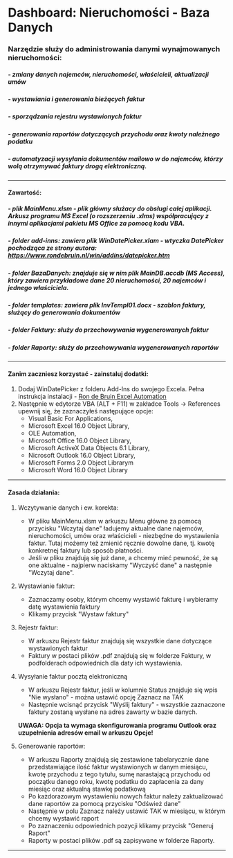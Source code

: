 # **Dashboard: Nieruchomości - Baza Danych**

### Narzędzie służy do administrowania danymi wynajmowanych nieruchomości: 
   ##### - zmiany danych najemców, nieruchomości, właścicieli, aktualizacji umów
   ##### - wystawiania i generowania bieżących faktur
   ##### - sporządzania rejestru wystawionych faktur
   ##### - generowania raportów dotyczących przychodu oraz kwoty należnego podatku
   ##### - automatyzacji wysyłania dokumentów mailowo w do najemców, którzy wolą otrzymywać faktury drogą elektroniczną.
___
#### Zawartość:  
   ##### - plik MainMenu.xlsm - plik główny służacy do obsługi całej aplikacji. Arkusz programu MS Excel (o rozszerzeniu .xlms) współpracujący z innymi aplikacjami pakietu MS Office za pomocą kodu VBA.
    
##### - folder add-inns: zawiera plik WinDatePicker.xlam - wtyczka DatePicker pochodząca ze strony autora: https://www.rondebruin.nl/win/addins/datepicker.htm

##### - folder BazaDanych: znajduje się w nim plik MainDB.accdb (MS Access), który zawiera przykładowe dane 20 nieruchomości, 20 najemców i jednego właściciela.
##### - folder templates: zawiera plik InvTempl01.docx - szablon faktury, służący do generowania dokumentów
##### - folder Faktury: służy do przechowywania wygenerowanych faktur
##### - folder Raporty: służy do przechowywania wygenerowanych raportów
___
#### Zanim zaczniesz korzystać - zainstaluj dodatki:
1) Dodaj WinDatePicker z folderu Add-Ins do swojego Excela. Pełna instrukcja instalacji - 
[Ron de Bruin Excel Automation](https://www.rondebruin.nl/win/addins/datepicker.htm)
2) Następnie w edytorze VBA (ALT + F11) w zakładce Tools -> References upewnij się, że zaznaczyłeś następujące opcje:
    - Visual Basic For Applications,
    - Microsoft Excel 16.0 Object Library,
    - OLE Automation,
    - Microsoft Office 16.0 Object Library,
    - Microsoft ActiveX Data Objects 6.1 Library,
    - Nicrosoft Outlook 16.0 Object Library,
    - Microsoft Forms 2.0 Object Librarym
    - Microsoft Word 16.0 Object Library
___
#### Zasada działania:
1) Wczytywanie danych i ew. korekta:
    - W pliku MainMenu.xlsm w arkuszu Menu główne za pomocą przycisku "Wczytaj dane" ładujemy aktualne dane najemców, nieruchomości, umów oraz właścicieli - niezbędne do wystawienia faktur. Tutaj możemy też zmienić ręcznie dowolne dane, tj. kwotę konkretnej faktury lub sposób płatności.
     - Jeśli w pliku znajdują się już dane, a chcemy mieć pewność, że są one aktualne - najpierw naciskamy "Wyczyść dane" a następnie "Wczytaj dane".
2) Wystawianie faktur:
    - Zaznaczamy osoby, którym chcemy wystawić fakturę i wybieramy datę wystawienia faktury
    - Klikamy przycisk "Wystaw faktury"
3) Rejestr faktur:
    - W arkuszu Rejestr faktur znajdują się wszystkie dane dotyczące wystawionych faktur
    - Faktury w postaci plików .pdf znajdują się w folderze Faktury, w podfolderach odpowiednich dla daty ich wystawienia.
4) Wysyłanie faktur pocztą elektroniczną
    - W arkuszu Rejestr faktur, jeśli w kolumnie Status znajduje się wpis  "Nie wysłano" - można ustawić opcję Zaznacz na TAK
    - Następnie wcisnąć przycisk "Wyślij faktury" - wszystkie zaznaczone faktury zostaną wysłane na adres zawarty w bazie danych.

    **UWAGA: Opcja ta wymaga skonfigurowania programu Outlook oraz uzupełnienia adresów email w arkuszu Opcje!**

5) Generowanie raportów:
    - W arkuszu Raporty znajdują się zestawione tabelarycznie dane przedstawiające ilość faktur wystawionych w danym miesiącu, kwotę przychodu z tego tytułu, sumę narastającą przychodu od początku danego roku, kwotę podatku do zapłacenia za dany miesiąc oraz aktualną stawkę podatkową
    - Po każdorazowym wystawieniu nowych faktur należy zaktualizować dane raportów za pomocą przycisku "Odśwież dane"
    - Następnie w polu Zaznacz należy ustawić TAK w miesiącu, w którym chcemy wystawić raport
    - Po zaznaczeniu odpowiednich pozycji klikamy przycisk "Generuj Raport"
    - Raporty w postaci plików .pdf są zapisywane w folderze Raporty.
___
